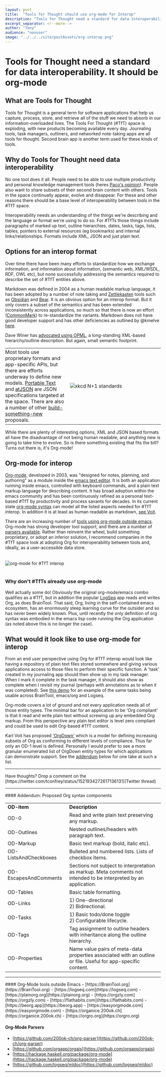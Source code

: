 ```yaml
---
layout: post
title:  "Tools for Thought should use org-mode for Interop"
description: "Tools for Thought need a standard for data interoperability. Here's why it should be org-mode"
excerpt_separator: <!--more-->
author: "Tony"
audience: "nonuser"
image: "../../../site/postAssets/org-interop.png"
---
```

# Tools for Thought need a standard for data interoperability. It should be org-mode

## What are Tools for Thought
<!--start-->
 Tools for Thought is a general term for software applications that help us capture, process, store, and retrieve all of the stuff we need to absorb in our information-overloaded lives. The Tools For Thought (#TfT) space is exploding, with new products becoming available every day. Journaling tools, task managers, outliners, and networked note-taking apps are all tools for thought. Second brain app is another term used for these kinds of tools.
 <!--end-->

## Why do Tools for Thought need data interoperability
 No one tool does it all. People need to be able to use multiple productivity and personal knowledge management tools (heres [Paco's opinion](https://medium.datadriveninvestor.com/why-duplicating-data-in-2-apps-of-your-pkm-is-not-a-drama-if-your-workflow-is-well-defined-791d8630f88c)). People also want to share subsets of their second brain content with others. Tools in the space continually appear, evolve and disappear. For these and other reasons there should be a base level of interoperability between tools in the #TfT space.

 Interoperability needs an understanding of the things we're describing and the language or format we're using to do so. For #TfTs those things include paragraphs of marked up text, outline hierarchies, dates, tasks, tags, lists, tables, pointers to external resources (eg bookmarks) and internal links/relationships. Formats include XML, JSON and just plain text.

## Options for an interop format
 Over time there have been many efforts to standardize how we exchange information, and information about information, (semantic web, XML/WSDL, RDF, OWL etc), but none successfully addressing the semantics required to describe the set of #TfT entities above.

 Markdown was defined in 2004 as a human readable markup language, it has been adopted by a number of note taking and [Zettlekasten](https://virtuwise.com/zettlekasten-method/) tools such as [Obsidian](https://obsidian.md/) and [Bear](https://bear.app). It is an obvious option for an interop format. But it only covers a subset of the semantics and has been extended inconsistently across applications, so much so that there is now an effort ([CommonMark](https://commonmark.org)) to re-standardize the variants. Markdown does not have good developer support and has other deficiencies as outlined by @kmelve [here](https://www.smashingmagazine.com/2022/02/thoughts-on-markdown/).

 Dave Winer has [advocated using OPML](http://scripting.com/2021/12/19/152625.html?title=followingMyTweetsInDrummer#a153247), a long-standing XML-based hierarchy/outline description. But again, small semantic footprint. 
 
 <table><tr><td style="border:none; padding-left:0px">Most tools use proprietary formats and app-specific APIs, but there are efforts underway to define new models. <a href="https://github.com/portabletext/portabletext">Portable Text</a> and <a href="https://github.com/CondeNast/atjson">atJSON</a> are JSON specifications targeted at the space. There are also a number of other <a href="https://talk.fission.codes/t/tools-for-thought-atjson-as-a-potential-format-for-interchange/1880">build-something-new</a> proposals.</td><td style="border:none; width: 60%"> <img src="https://imgs.xkcd.com/comics/standards.png" alt="xkcd N+1 standards"> </td></tr></table>

 While there are plenty of interesting options, XML and JSON based formats all have the disadvantage of not being human readable, and anything new is going to take time to evolve. So is there something existing that fits the bill? Turns out there is, it's Org-mode!

## Org-mode for interop
[Org-mode](https://orgmode.org), developed in 2003, was "designed for notes, planning, and authoring" as a module inside the [emacs text editor](https://www.gnu.org/software/emacs). It is both an application running inside emacs, controlled with keyboard commands, and a plain text markup language for describing content. It has broad adoption within the emacs community and has been continuously refined as a personal text-based #TfT by productivity and process savants for decades. In its current state [org-mode syntax](https://orgmode.org/worg/dev/org-syntax.html) can model all the listed aspects needed for #TfT interop. In addition it is at least as human readable as markdown, [see Voit](https://karl-voit.at/2017/09/23/orgmode-as-markup-only/).

There are an increasing number of [tools using org-mode outside emacs](#f1).  Org-mode has strong developer tool support, and there are a number of [parsers available](#f2). Rather than reinvent the wheel, build something proprietary, or adopt an inferior solution, I recommend companies in the #TfT space look at adopting Org for interoperability between tools and, ideally, as a user-accessible data store.
 <br/><br/><br/>
![org-mode for #TfT interop](../../../site/postAssets/org-interop.png)
<br/><br/>
### Why don't #TfTs already use org-mode
 Well actually some do! Obviously the original org-mode/emacs combo qualifies as a #TfT, but in addition the popular [LogSeq](https://loogseq.com) app reads and writes Org, as does BrainTool. That said, Org, living in the self-contained emacs ecosystem, has an enormously steep learning curve for the outsider and so has never been widely known. Plus, until recently the only definition of org syntax was embodied in the emacs lisp code running the Org application (as noted above this is no longer the case).

## What would it look like to use org-mode for interop
From an end user perspective using Org for #TfT interop would look like having a repository of plain text files stored somewhere and giving various applications access to those files to perform their specific function. A 'task' created in my journaling app should then show up in my task manager. When I mark it complete in the task manager, it should also show as complete when I revisit my journal (perhaps with annotations as to when it was completed). See [this demo](https://braintool.org/2022/01/28/Browser-based-Productivity-and-pkm-with-emacs-org-mode-LogSeq-and-BrainTool.html) for an example of the same tasks being usable across BrainTool, emacs/org and Logseq.

Org-mode covers a lot of ground and not every application needs all of those entity types. The minimal bar for an application to be 'Org compliant' is that it read and write plain text without screwing up any embedded Org markup. From this perspective any plain text editor is level zero compliant and could be used to edit Org-based #TfT content. 

Karl Voit has proposed ['OrgDown'](https://gitlab.com/publicvoit/orgdown/-/tree/master) which is a model for defining increasing subsets of Org as conforming to different levels of compliance. Thus far only an OD-1 level is defined. Personally I would prefer to see a more granular enumerated list of OrgDown entity types for which applications can demonstrate support. See the [addendum](#addendum) below for one take at such a list.
<hr/>
Have thoughts? Drop a comment on the [https://twitter.com/tconfrey/status/1521934272617136131](Twitter thread)
<hr/>
<a name="addendum"></a>
#### Addendum: Proposed Org syntax components
<table>
<tr><td><b>OD-item</b></td><td><b>Description</b></td></tr>
<tr><td>OD-0</td><td>Read and write plain text preserving any markup.</td></tr>
<tr><td>OD-Outlines </td><td>Nested outlines/headers with paragraph text.</td></tr>
<tr><td>OD-Markup </td><td>Basic text markup (bold, italic etc).</td></tr>
<tr><td>OD-ListsAndCheckboxes </td><td>Bulleted and numbered lists. Lists of checkbox items.</td></tr>
<tr><td>OD-EscapesAndComments </td><td>Sections not subject to interpretation as markup. Meta comments not intended to be interpreted by an application.</td></tr>
<tr><td>OD-Tables </td><td>Basic table formatting.</td></tr>
<tr><td>OD-Links </td><td>
    1) One-directional <br/>
    2) Bidirectional.</td></tr>
<tr><td>OD-Tasks </td><td> 1) Basic todo/done toggle<br/>
    2) Configurable lifecycle.</td></tr>
<tr><td>OD-Tags </td><td>Tag assignment to outline headers with inheritance along the outline hierarchy. </td></tr>

<tr><td>OD-Properties </td><td>Name value pairs of meta-data properties associated with an outline or file. Useful for app-specific content.</td></tr>
</table>
<hr/>
<a name="f1"></a>
#### Org-Mode tools outside Emacs
- [https://BrainTool.org](https://BrainTool.org)
- [https://logseq.com](https://logseq.com)
- [https://plainorg.org](https://plainorg.org)
- [https://orgzly.com](https://orgzly.com)
- [https://flathabits.com](https://flathabits.com)
- [https://beorg.app](https://beorg.app)
- [https://easyorgmode.com](https://easyorgmode.com)
- [https://organice.200ok.ch](https://organice.200ok.ch)
- [https://orgro.org](https://orgro.org)
    
    
<a name="f2"></a>
#### Org-Mode Parsers
- [https://github.com/200ok-ch/org-parser](https://github.com/200ok-ch/org-parser)
- [https://github.com/orgapp/orgajs](https://github.com/orgapp/orgajs)
- [https://hackage.haskell.org/package/org-mode](https://hackage.haskell.org/package/org-mode)
- [https://github.com/logseq/mldoc](https://github.com/logseq/mldoc)
<hr/>
